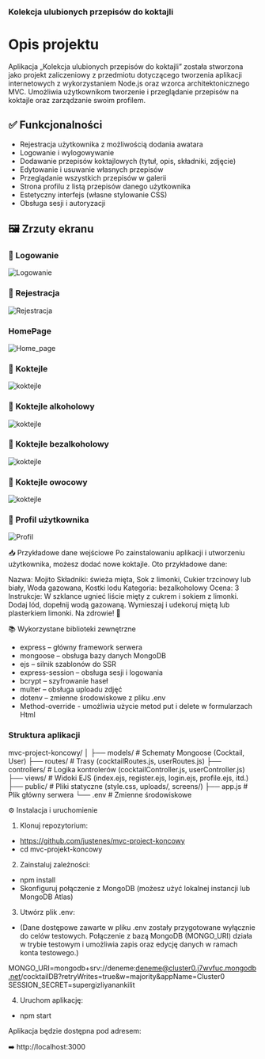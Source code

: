 ###  Kolekcja ulubionych przepisów do koktajli

#  Opis projektu

Aplikacja „Kolekcja ulubionych przepisów do koktajli” została stworzona jako projekt zaliczeniowy z przedmiotu dotyczącego tworzenia aplikacji internetowych z wykorzystaniem Node.js oraz wzorca architektonicznego MVC. Umożliwia użytkownikom tworzenie i przeglądanie przepisów na koktajle oraz zarządzanie swoim profilem.

## ✅ Funkcjonalności

- Rejestracja użytkownika z możliwością dodania awatara
- Logowanie i wylogowywanie
- Dodawanie przepisów koktajlowych (tytuł, opis, składniki, zdjęcie)
- Edytowanie i usuwanie własnych przepisów
- Przeglądanie wszystkich przepisów w galerii
- Strona profilu z listą przepisów danego użytkownika
- Estetyczny interfejs (własne stylowanie CSS)
- Obsługa sesji i autoryzacji

## 🖼️ Zrzuty ekranu

### 🔐 Logowanie
![Logowanie](./public/screens/login.png)

### 📝 Rejestracja
![Rejestracja](./public/screens/register.png)

###  HomePage
![Home_page](./public/screens/homepage1.png)

### 🍹 Koktejle
![koktejle](./public/screens/homepage.png)

### 🍹 Koktejle alkoholowy
![koktejle](./public/screens/alko.png)

### 🍹 Koktejle bezalkoholowy
![koktejle](./public/screens/bezalko.png)

### 🍹 Koktejle owocowy
![koktejle](./public/screens/owoc.png)

### 👤 Profil użytkownika
![Profil](./public/screens/profile1.png)

📥 Przykładowe dane wejściowe
Po zainstalowaniu aplikacji i utworzeniu użytkownika, możesz dodać nowe koktajle. Oto przykładowe dane:

Nazwa: Mojito
Składniki: świeża mięta, Sok z limonki, Cukier trzcinowy lub biały, Woda gazowana, Kostki lodu
Kategoria: bezalkoholowy
Ocena: 3
Instrukcje: W szklance ugnieć liście mięty z cukrem i sokiem z limonki. Dodaj lód, dopełnij wodą gazowaną. Wymieszaj i udekoruj miętą lub plasterkiem limonki.
Na zdrowie! 🥂

📚 Wykorzystane biblioteki zewnętrzne

- express – główny framework serwera
- mongoose – obsługa bazy danych MongoDB
- ejs – silnik szablonów do SSR
- express-session – obsługa sesji i logowania
- bcrypt – szyfrowanie haseł
- multer – obsługa uploadu zdjęć
- dotenv – zmienne środowiskowe z pliku .env
- Method-override - umożliwia użycie metod put i delete w formularzach Html

### Struktura aplikacji

mvc-project-koncowy/
│
├── models/ # Schematy Mongoose (Cocktail, User)
├── routes/ # Trasy (cocktailRoutes.js, userRoutes.js)
├── controllers/ # Logika kontrolerów (cocktailController.js, userController.js)
├── views/ # Widoki EJS (index.ejs, register.ejs, login.ejs, profile.ejs, itd.)
├── public/ # Pliki statyczne (style.css, uploads/, screens/)
├── app.js # Plik główny serwera
└── .env # Zmienne środowiskowe

⚙️ Instalacja i uruchomienie

1. Klonuj repozytorium:

- https://github.com/justenes/mvc-project-koncowy
- cd mvc-projekt-koncowy

2. Zainstaluj zależności:

- npm install
- Skonfiguruj połączenie z MongoDB (możesz użyć lokalnej instancji lub MongoDB Atlas)

3. Utwórz plik .env:
- (Dane dostępowe zawarte w pliku .env zostały przygotowane wyłącznie do celów testowych.
Połączenie z bazą MongoDB (MONGO_URI) działa w trybie testowym i umożliwia zapis oraz edycję danych w ramach konta testowego.)

MONGO_URI=mongodb+srv://deneme:deneme@cluster0.j7wvfuc.mongodb.net/cocktailDB?retryWrites=true&w=majority&appName=Cluster0
SESSION_SECRET=supergizliyanankilit

4. Uruchom aplikację:
- npm start

Aplikacja będzie dostępna pod adresem:

➡️ http://localhost:3000